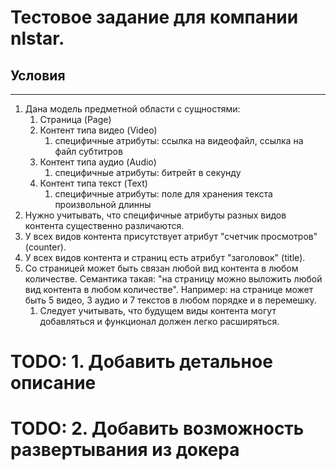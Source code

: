 # Тестовое задание для компании nlstar.
## **Условия**
***
1. Дана модель предметной области с сущностями:
   1. Страница (Page)
   2. Контент типа видео (Video)
      1. специфичные атрибуты: ссылка на видеофайл, ссылка на файл субтитров
   3. Контент типа аудио (Audio)
      1. специфичные атрибуты: битрейт в секунду
   4. Контент типа текст (Text)
      1. специфичные атрибуты: поле для хранения текста произвольной длинны
2. Нужно учитывать, что специфичные атрибуты разных видов контента существенно различаются.
3. У всех видов контента присутствует атрибут "счетчик просмотров" (counter).
4. У всех видов контента и страниц есть атрибут "заголовок" (title).
5. Со страницей может быть связан любой вид контента в любом количестве. Семантика такая: "на страницу можно выложить любой вид контента в любом количестве". Например: на странице может быть 5 видео, 3 аудио и 7 текстов в любом порядке и в перемешку.
   1. Следует учитывать, что будущем виды контента могут добавляться и функционал должен легко расширяться.

# TODO: 1. Добавить детальное описание
# TODO: 2. Добавить возможность развертывания из докера
